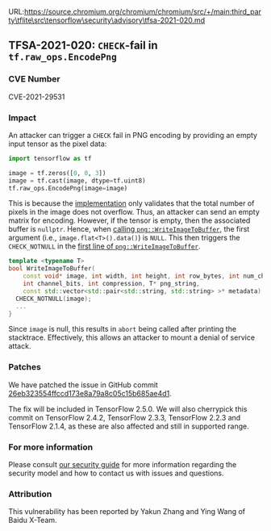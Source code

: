 URL:https://source.chromium.org/chromium/chromium/src/+/main:third_party\tflite\src\tensorflow\security\advisory\tfsa-2021-020.md
## TFSA-2021-020: `CHECK`-fail in `tf.raw_ops.EncodePng`

### CVE Number
CVE-2021-29531

### Impact
An attacker can trigger a `CHECK` fail in PNG encoding by providing an empty
input tensor as the pixel data:

```python
import tensorflow as tf

image = tf.zeros([0, 0, 3])
image = tf.cast(image, dtype=tf.uint8)
tf.raw_ops.EncodePng(image=image)
```

This is because the
[implementation](https://github.com/tensorflow/tensorflow/blob/e312e0791ce486a80c9d23110841525c6f7c3289/tensorflow/core/kernels/image/encode_png_op.cc#L57-L60)
only validates that the total number of pixels in the image does not overflow.
Thus, an attacker can send an empty matrix for encoding. However, if the tensor
is empty, then the associated buffer is `nullptr`. Hence, when [calling
`png::WriteImageToBuffer`](https://github.com/tensorflow/tensorflow/blob/e312e0791ce486a80c9d23110841525c6f7c3289/tensorflow/core/kernels/image/encode_png_op.cc#L79-L93),
the first argument (i.e., `image.flat<T>().data()`) is `NULL`. This then
triggers the `CHECK_NOTNULL` in the [first line of
`png::WriteImageToBuffer`](https://github.com/tensorflow/tensorflow/blob/e312e0791ce486a80c9d23110841525c6f7c3289/tensorflow/core/lib/png/png_io.cc#L345-L349).

```cc
template <typename T>
bool WriteImageToBuffer(
    const void* image, int width, int height, int row_bytes, int num_channels,
    int channel_bits, int compression, T* png_string,
    const std::vector<std::pair<std::string, std::string> >* metadata) {
  CHECK_NOTNULL(image);
  ...
}
```

Since `image` is null, this results in `abort` being called after printing the
stacktrace. Effectively, this allows an attacker to mount a denial of service
attack.

### Patches
We have patched the issue in GitHub commit
[26eb323554ffccd173e8a79a8c05c15b685ae4d1](https://github.com/tensorflow/tensorflow/commit/26eb323554ffccd173e8a79a8c05c15b685ae4d1).

The fix will be included in TensorFlow 2.5.0. We will also cherrypick this
commit on TensorFlow 2.4.2, TensorFlow 2.3.3, TensorFlow 2.2.3 and TensorFlow
2.1.4, as these are also affected and still in supported range.

### For more information
Please consult [our security
guide](https://github.com/tensorflow/tensorflow/blob/master/SECURITY.md) for
more information regarding the security model and how to contact us with issues
and questions.

### Attribution
This vulnerability has been reported by Yakun Zhang and Ying Wang of Baidu
X-Team.
